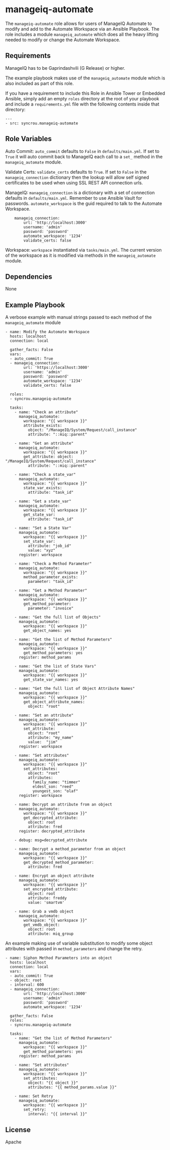 manageiq-automate
=========

The `manageiq-automate` role allows for users of ManageIQ Automate to modify and add to the Automate Workspace via an Ansible Playbook.
The role includes a module `manageiq_automate` which does all the heavy lifting needed to modify or change the Automate Workspace.

Requirements
------------

ManageIQ has to be Gaprindashvili (G Release) or higher.

The example playbook makes use of the `manageiq_automate` module which is also included as part of this role.

If you have a requirement to include this Role in Ansible Tower or Embedded Ansible, simply add an empty `roles`
directory at the root of your playbook and include a `requirements.yml` file with the following contents inside
that directory:

```
---
- src: syncrou.manageiq-automate
```

Role Variables
--------------

Auto Commit:
    `auto_commit` defaults to `False` in `defaults/main.yml`.
    If set to `True` it will auto commit back to ManageIQ each
    call to a `set_` method in the `manageiq_automate` module.

Validate Certs:
    `validate_certs` defaults to `True`.
    If set to `False` in the `manageiq_connection` dictionary
    then the lookup will allow self signed certificates
    to be used when using SSL REST API connection urls.

ManageIQ:
    `manageiq_connection` is a dictionary with a set of connection defaults in `defaults/main.yml`.
    Remember to use Ansible Vault for passwords.
    `automate_workspace` is the guid required to talk to the Automate Workspace.

```
    manageiq_connection:
        url: 'http://localhost:3000'
        username: 'admin'
        password: 'password'
        automate_workspace: '1234'
        validate_certs: false
```

Workspace:
    `workspace` instantiated via `tasks/main.yml`.
    The current version of the workspace as it is modified via methods
    in the `manageiq_automate` module.

Dependencies
------------

None

Example Playbook
----------------

A verbose example with manual strings passed to each method of the
`manageiq_automate` module

```
- name: Modify the Automate Workspace
  hosts: localhost
  connection: local

  gather_facts: False
  vars:
  - auto_commit: True
  - manageiq_connection:
        url: 'https://localhost:3000'
        username: 'admin'
        password: 'password'
        automate_workspace: '1234'
        validate_certs: false

  roles:
  - syncrou.manageiq-automate

  tasks:
    - name: "Check an attribute"
      manageiq_automate:
        workspace: "{{ workspace }}"
        attribute_exists:
          object: "/ManageIQ/System/Request/call_instance"
          attribute: "::miq::parent"

    - name: "Get an attribute"
      manageiq_automate:
        workspace: "{{ workspace }}"
        get_attribute: object: "/ManageIQ/System/Request/call_instance"
          attribute: "::miq::parent"

    - name: "Check a state_var"
      manageiq_automate:
        workspace: "{{ workspace }}"
        state_var_exists:
          attribute: "task_id"

    - name: "Get a state_var"
      manageiq_automate:
        workspace: "{{ workspace }}"
        get_state_var:
          attribute: "task_id"

    - name: "Set a State Var"
      manageiq_automate:
        workspace: "{{ workspace }}"
        set_state_var:
          attribute: "job_id"
          value: "xyz"
      register: workspace

    - name: "Check a Method Parameter"
      manageiq_automate:
        workspace: "{{ workspace }}"
        method_parameter_exists:
          parameter: "task_id"

    - name: "Get a Method Parameter"
      manageiq_automate:
        workspace: "{{ workspace }}"
        get_method_parameter:
          parameter: "invoice"

    - name: "Get the full list of Objects"
      manageiq_automate:
        workspace: "{{ workspace }}"
        get_object_names: yes

    - name: "Get the list of Method Parameters"
      manageiq_automate:
        workspace: "{{ workspace }}"
        get_method_parameters: yes
      register: method_params

    - name: "Get the list of State Vars"
      manageiq_automate:
        workspace: "{{ workspace }}"
        get_state_var_names: yes

    - name: "Get the full list of Object Attribute Names"
      manageiq_automate:
        workspace: "{{ workspace }}"
        get_object_attribute_names:
          object: "root"

    - name: "Set an attribute"
      manageiq_automate:
        workspace: "{{ workspace }}"
        set_attribute:
          object: "root"
          attribute: "my_name"
          value:  "jim"
      register: workspace

    - name: "Set attributes"
      manageiq_automate:
        workspace: "{{ workspace }}"
        set_attributes:
          object: "root"
          attributes:
            family_name: "timmer"
            eldest_son: "reed"
            youngest_son: "olaf"
      register: workspace

    - name: Decrypt an attribute from an object
      manageiq_automate:
        workspace: "{{ workspace }}"
        get_decrypted_attribute:
          object: root
          attribute: fred
      register: decrypted_attribute

    - debug: msg=decrypted_attribute

    - name: Decrypt a method_parameter from an object
      manageiq_automate:
        workspace: "{{ workspace }}"
        get_decrypted_method_parameter:
          attribute: fred

    - name: Encrypt an object attribute
      manageiq_automate:
        workspace: "{{ workspace }}"
        set_encrypted_attribute:
          object: root
          attribute: freddy
          value: 'smartvm'

    - name: Grab a vmdb object
      manageiq_automate:
        workspace: "{{ workspace }}"
        get_vmdb_object:
          object: root
          attribute: miq_group

```

An example making use of variable substitution to modify some object
attributes with passed in `method_parameters` and change the retry.

```
- name: Siphon Method Parameters into an object
  hosts: localhost
  connection: local
  vars:
  - auto_commit: True
  - object: root
  - interval: 600
  - manageiq_connection:
        url: 'http://localhost:3000'
        username: 'admin'
        password: 'password'
        automate_workspace: '1234'

  gather_facts: False
  roles:
  - syncrou.manageiq-automate

  tasks:
    - name: "Get the list of Method Parameters"
      manageiq_automate:
        workspace: "{{ workspace }}"
        get_method_parameters: yes
      register: method_params

    - name: "Set attributes"
      manageiq_automate:
        workspace: "{{ workspace }}"
        set_attributes:
          object: "{{ object }}"
          attributes: "{{ method_params.value }}"

    - name: Set Retry
      manageiq_automate:
        workspace: "{{ workspace }}"
        set_retry:
          interval: "{{ interval }}"
```

License
-------

Apache
